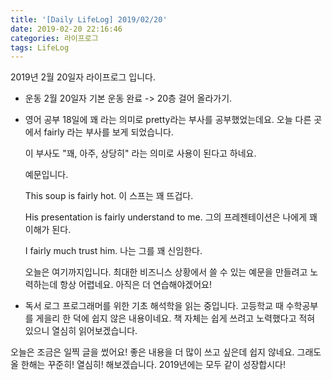 ```yaml
---
title: '[Daily LifeLog] 2019/02/20'
date: 2019-02-20 22:16:46
categories: 라이프로그
tags: LifeLog
---
```


2019년 2월 20일자 라이프로그 입니다.

- 운동
  2월 20일자 기본 운동 완료
	-> 20층 걸어 올라가기.

- 영어 공부
	18일에 꽤 라는 의미로 pretty라는 부사를 공부했었는데요.
	오늘 다른 곳에서 fairly 라는 부사를 보게 되었습니다.

	이 부사도 "꽤, 아주, 상당히" 라는 의미로 사용이 된다고 하네요.

	예문입니다.

	This soup is fairly hot.
	이 스프는 꽤 뜨겁다.

	His presentation is fairly understand to me.
	그의 프레젠테이션은 나에게 꽤 이해가 된다.

	I fairly much trust him.
	나는 그를 꽤 신임한다.

	오늘은 여기까지입니다.
	최대한 비즈니스 상황에서 쓸 수 있는 예문을 만들려고 노력하는데 항상 어렵네요.
	아직은 더 연습해야겠어요!

- 독서 로그
	프로그래머를 위한 기초 해석학을 읽는 중입니다.
	고등학교 때 수학공부를 게을리 한 덕에 쉽지 않은 내용이네요.
	책 자체는 쉽게 쓰려고 노력했다고 적혀 있으니 열심히 읽어보겠습니다.

오늘은 조금은 일찍 글을 썼어요!
좋은 내용을 더 많이 쓰고 싶은데 쉽지 않네요.
그래도 올 한해는 꾸준히! 열심히! 해보겠습니다.
2019년에는 모두 같이 성장합시다!

